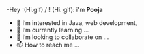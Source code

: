 -Hey  :(Hi.gif) / ! (Hi. gif): i'm **Pooja**
- 👀 I’m interested in Java, web development, 
- 🌱 I’m currently learning ...
- 💞️ I’m looking to collaborate on ...
- 📫 How to reach me ...

<!---
Pooja-Saleru/Pooja-Saleru is a ✨ special ✨ repository because its `README.md` (this file) appears on your GitHub profile.
You can click the Preview link to take a look at your changes.
--->
